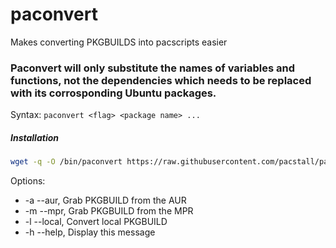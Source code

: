 # paconvert
Makes converting PKGBUILDS into pacscripts easier
### Paconvert will only substitute the names of variables and functions, not the dependencies which needs to be replaced with its corrosponding Ubuntu packages.
Syntax:
`paconvert <flag> <package name> ...`

##### Installation
```bash
wget -q -O /bin/paconvert https://raw.githubusercontent.com/pacstall/paconvert/main/paconvert && sudo chmod +x /bin/paconvert
```

Options:
- -a --aur, Grab PKGBUILD from the AUR
- -m --mpr, Grab PKGBUILD from the MPR
- -l --local, Convert local PKGBUILD
- -h --help, Display this message
